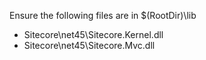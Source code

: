 Ensure the following files are in $(RootDir)\lib

* Sitecore\net45\Sitecore.Kernel.dll
* Sitecore\net45\Sitecore.Mvc.dll